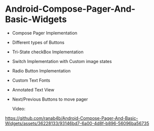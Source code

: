 # Android-Compose-Pager-And-Basic-Widgets
- Compose Pager Implementation
- Different types of Buttons
- Tri-State checkBox Implementation
- Switch Implementation with Custom image states
- Radio Button Implementation
- Custom Text Fonts
- Annotated Text View
- Next/Previous Buttons to move pager

  Video: 

https://github.com/ranab4b/Android-Compose-Pager-And-Basic-Widgets/assets/36228133/93146bd7-6a00-4d8f-b896-56096ba56735

